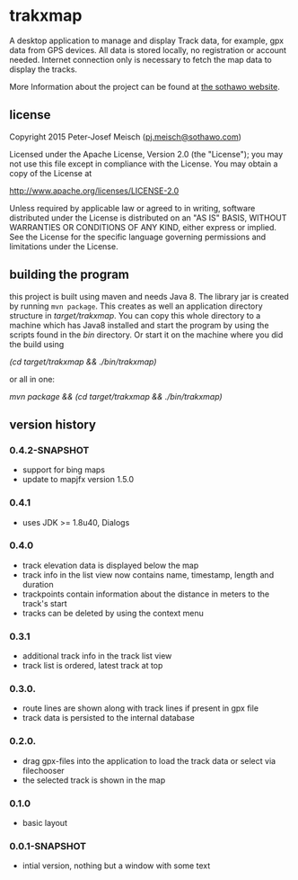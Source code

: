 # trakxmap

A desktop application to manage and display Track data, for example, gpx data from GPS devices. All data is stored
locally, no registration or account needed. Internet connection only is necessary to fetch the map data to display
the tracks.

More Information about the project can be found at [the sothawo website](http://www.sothawo.com/projects/trakxmap/).

## license

 Copyright 2015 Peter-Josef Meisch (pj.meisch@sothawo.com)

   Licensed under the Apache License, Version 2.0 (the "License");
   you may not use this file except in compliance with the License.
   You may obtain a copy of the License at

   http://www.apache.org/licenses/LICENSE-2.0

   Unless required by applicable law or agreed to in writing, software
   distributed under the License is distributed on an "AS IS" BASIS,
   WITHOUT WARRANTIES OR CONDITIONS OF ANY KIND, either express or implied.
   See the License for the specific language governing permissions and
   limitations under the License.

## building the program

this project is built using maven and needs Java 8. The library jar is created by running `mvn package`. This creates
 as well an application directory structure in _target/trakxmap_. You can copy this whole directory to a machine
 which has Java8 installed and start the program by using the scripts found in the _bin_ directory. Or start it on
 the machine where you did the build  using

_(cd target/trakxmap && ./bin/trakxmap)_

or all in one:

_mvn package && (cd target/trakxmap && ./bin/trakxmap)_


## version history

### 0.4.2-SNAPSHOT

* support for bing maps
* update to mapjfx version 1.5.0

### 0.4.1

* uses JDK >= 1.8u40, Dialogs

### 0.4.0

* track elevation data is displayed below the map
* track info in the list view now contains name, timestamp, length and duration
* trackpoints contain information about the distance in meters to the track's start
* tracks can be deleted by using the context menu

### 0.3.1

* additional track info in the track list view
* track list is ordered, latest track at top

### 0.3.0.

* route lines are shown along with track lines if present in gpx file
* track data is persisted to the internal database

### 0.2.0.

* drag gpx-files into the application to load the track data or select via filechooser
* the selected track is shown in the map

### 0.1.0

* basic layout

### 0.0.1-SNAPSHOT

* intial version, nothing but a window with some text

